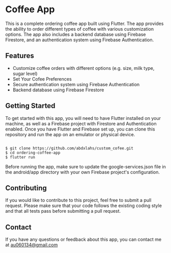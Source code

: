 # Coffee App
This is a complete ordering coffee app built using Flutter. The app provides the ability to order different types of coffee with various customization options. The app also includes a backend database using Firebase Firestore, and an authentication system using Firebase Authentication.

## Features
* Customize coffee orders with different options (e.g. size, milk type, sugar level)
* Set Your Cofee Preferences
* Secure authentication system using Firebase Authentication
* Backend database using Firebase Firestore
## Getting Started
To get started with this app, you will need to have Flutter installed on your machine, as well as a Firebase project with Firestore and Authentication enabled. Once you have Flutter and Firebase set up, you can clone this repository and run the app on an emulator or physical device.

```shell

$ git clone https://github.com/abdxlahs/custom_cofee.git
$ cd ordering-coffee-app
$ flutter run
```
Before running the app, make sure to update the google-services.json file in the android/app directory with your own Firebase project's configuration.


## Contributing
If you would like to contribute to this project, feel free to submit a pull request. Please make sure that your code follows the existing coding style and that all tests pass before submitting a pull request.


## Contact
If you have any questions or feedback about this app, you can contact me at au060134@gmail.com

